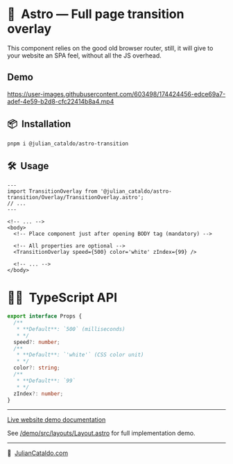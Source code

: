 # 🚀  Astro — Full page transition overlay

This component relies on the good old browser router, still, it will give to
your website an SPA feel, without all the JS overhead.

## Demo

https://user-images.githubusercontent.com/603498/174424456-edce69a7-adef-4e59-b2d8-cfc22414b8a4.mp4

## 📦  Installation

```sh
pnpm i @julian_cataldo/astro-transition
```

## 🛠  Usage

```astro
---
import TransitionOverlay from '@julian_cataldo/astro-transition/Overlay/TransitionOverlay.astro';
// ...
---
```

```astro
<!-- ... -->
<body>
  <!-- Place component just after opening BODY tag (mandatory) -->

  <!-- All properties are optional -->
  <TransitionOverlay speed={500} color='white' zIndex={99} />

  <!-- ... -->
</body>
```

# 👨‍🏭  TypeScript API

```ts
export interface Props {
  /**
   * **Default**: `500` (milliseconds)
   * */
  speed?: number;
  /**
   * **Default**: `'white'` (CSS color unit)
   * */
  color?: string;
  /**
   * **Default**: `99`
   * */
  zIndex?: number;
}
```

---

[Live website demo documentation](../../demo)

See [/demo/src/layouts/Layout.astro](../../demo/src/layouts/Layout.astro)
for full implementation demo.

---

🔗  [JulianCataldo.com](https://www.juliancataldo.com/)
